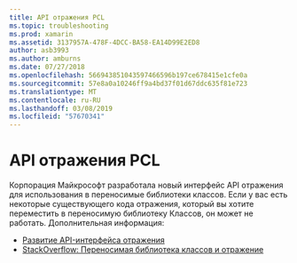 ```yaml
---
title: API отражения PCL
ms.topic: troubleshooting
ms.prod: xamarin
ms.assetid: 3137957A-478F-4DCC-BA58-EA14D99E2ED8
author: asb3993
ms.author: amburns
ms.date: 07/27/2018
ms.openlocfilehash: 566943851043597466596b197ce678415e1cfe0a
ms.sourcegitcommit: 57e8a0a10246ff9a4bd37f01d67ddc635f81e723
ms.translationtype: MT
ms.contentlocale: ru-RU
ms.lasthandoff: 03/08/2019
ms.locfileid: "57670341"
---
```

# <a name="pcl-reflection-api"></a>API отражения PCL

Корпорация Майкрософт разработала новый интерфейс API отражения для использования в переносимые библиотеки классов. Если у вас есть некоторые существующего кода отражения, который вы хотите переместить в переносимую библиотеку Классов, он может не работать. Дополнительная информация:

- [Развитие API-интерфейса отражения](http://blogs.msdn.com/b/dotnet/archive/2012/08/28/evolving-the-reflection-api.aspx)
- [StackOverflow: Переносимая библиотека классов и отражение](https://stackoverflow.com/questions/14061291/portable-class-library-and-reflection)
